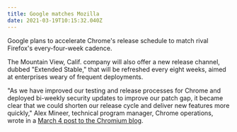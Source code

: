 ```yaml
---
title: Google matches Mozilla
date: 2021-03-19T10:15:32.040Z
---
```

<!--StartFragment-->

Google plans to accelerate Chrome's release schedule to match rival Firefox's every-four-week cadence.

The Mountain View, Calif. company will also offer a new release channel, dubbed "Extended Stable," that will be refreshed every eight weeks, aimed at enterprises weary of frequent deployments.

"As we have improved our testing and release processes for Chrome and deployed bi-weekly security updates to improve our patch gap, it became clear that we could shorten our release cycle and deliver new features more quickly," Alex Mineer, technical program manager, Chrome operations, wrote in a [March 4 post to the Chromium blog](https://blog.chromium.org/2021/03/speeding-up-release-cycle.html).

<!--EndFragment-->